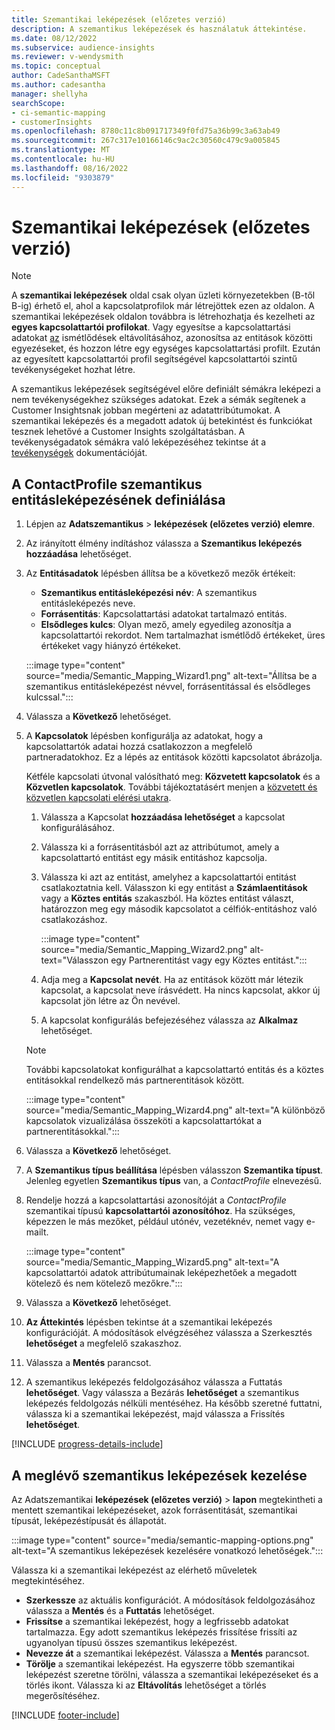 ```yaml
---
title: Szemantikai leképezések (előzetes verzió)
description: A szemantikus leképezések és használatuk áttekintése.
ms.date: 08/12/2022
ms.subservice: audience-insights
ms.reviewer: v-wendysmith
ms.topic: conceptual
author: CadeSanthaMSFT
ms.author: cadesantha
manager: shellyha
searchScope:
- ci-semantic-mapping
- customerInsights
ms.openlocfilehash: 8780c11c8b091717349f0fd75a36b99c3a63ab49
ms.sourcegitcommit: 267c317e10166146c9ac2c30560c479c9a005845
ms.translationtype: MT
ms.contentlocale: hu-HU
ms.lasthandoff: 08/16/2022
ms.locfileid: "9303879"
---
```

# <a name="semantic-mappings-preview"></a>Szemantikai leképezések (előzetes verzió)

> [!NOTE]
> A **szemantikai leképezések** oldal csak olyan üzleti környezetekben (B-től B-ig) érhető el, ahol a kapcsolatprofilok már létrejöttek ezen az oldalon. A szemantikai leképezések oldalon továbbra is létrehozhatja és kezelheti az **egyes kapcsolattartói profilokat**. Vagy egyesítse a kapcsolattartási adatokat [az](data-unification-contacts.md) ismétlődések eltávolításához, azonosítsa az entitások közötti egyezéseket, és hozzon létre egy egységes kapcsolattartási profilt. Ezután az egyesített kapcsolattartói profil segítségével kapcsolattartói szintű tevékenységeket hozhat létre.

A szemantikus leképezések segítségével előre definiált sémákra leképezi a nem tevékenységekhez szükséges adatokat. Ezek a sémák segítenek a Customer Insightsnak jobban megérteni az adatattribútumokat. A szemantikai leképezés és a megadott adatok új betekintést és funkciókat tesznek lehetővé a Customer Insights szolgáltatásban. A tevékenységadatok sémákra való leképezéséhez tekintse át a [tevékenységek](activities.md) dokumentációját.

## <a name="define-a-contactprofile-semantic-entity-mapping"></a>A ContactProfile szemantikus entitásleképezésének definiálása

1. Lépjen az **Adatszemantikus** > **leképezések (előzetes verzió) elemre**.

1. Az irányított élmény indításhoz válassza a **Szemantikus leképezés hozzáadása** lehetőséget.

1. Az **Entitásadatok** lépésben állítsa be a következő mezők értékeit:

   - **Szemantikus entitásleképezési név**: A szemantikus entitásleképezés neve.
   - **Forrásentitás**: Kapcsolattartási adatokat tartalmazó entitás.
   - **Elsődleges kulcs**: Olyan mező, amely egyedileg azonosítja a kapcsolattartói rekordot. Nem tartalmazhat ismétlődő értékeket, üres értékeket vagy hiányzó értékeket.

   :::image type="content" source="media/Semantic_Mapping_Wizard1.png" alt-text="Állítsa be a szemantikus entitásleképezést névvel, forrásentitással és elsődleges kulcssal.":::

1. Válassza a **Következő** lehetőséget.

1. A **Kapcsolatok** lépésben konfigurálja az adatokat, hogy a kapcsolattartók adatai hozzá csatlakozzon a megfelelő partneradatokhoz. Ez a lépés az entitások közötti kapcsolatot ábrázolja.  

   Kétféle kapcsolati útvonal valósítható meg: **Közvetett kapcsolatok** és a **Közvetlen kapcsolatok**. További tájékoztatásért menjen a [közvetett és közvetlen kapcsolati elérési utakra](relationships.md#relationship-paths).

   1. Válassza a Kapcsolat **hozzáadása lehetőséget** a kapcsolat konfigurálásához.
   1. Válassza ki a forrásentitásból azt az attribútumot, amely a kapcsolattartó entitást egy másik entitáshoz kapcsolja.
   1. Válassza ki azt az entitást, amelyhez a kapcsolattartói entitást csatlakoztatnia kell. Válasszon ki egy entitást a **Számlaentitások** vagy a **Köztes entitás** szakaszból. Ha köztes entitást választ, határozzon meg egy második kapcsolatot a célfiók-entitáshoz való csatlakozáshoz.

      :::image type="content" source="media/Semantic_Mapping_Wizard2.png" alt-text="Válasszon egy Partnerentitást vagy egy Köztes entitást.":::

   1. Adja meg a **Kapcsolat nevét**. Ha az entitások között már létezik kapcsolat, a kapcsolat neve írásvédett. Ha nincs kapcsolat, akkor új kapcsolat jön létre az Ön nevével.
   1. A kapcsolat konfigurálás befejezéséhez válassza az **Alkalmaz** lehetőséget.

   > [!NOTE]
   > További kapcsolatokat konfigurálhat a kapcsolattartó entitás és a köztes entitásokkal rendelkező más partnerentitások között.
   
     :::image type="content" source="media/Semantic_Mapping_Wizard4.png" alt-text="A különböző kapcsolatok vizualizálása összeköti a kapcsolattartókat a partnerentitásokkal.":::

1. Válassza a **Következő** lehetőséget.

1. A **Szemantikus típus beállítása** lépésben válasszon **Szemantika típust**. Jelenleg egyetlen **Szemantikus típus** van, a *ContactProfile* elnevezésű.

1. Rendelje hozzá a kapcsolattartási azonosítóját a *ContactProfile* szemantikai típusú **kapcsolattartói azonosítóhoz**. Ha szükséges, képezzen le más mezőket, például utónév, vezetéknév, nemet vagy e-mailt.

   :::image type="content" source="media/Semantic_Mapping_Wizard5.png" alt-text="A kapcsolattartói adatok attribútumainak leképezhetőek a megadott kötelező és nem kötelező mezőkre.":::

1. Válassza a **Következő** lehetőséget.

1. **Az Áttekintés** lépésben tekintse át a szemantikai leképezés konfigurációját. A módosítások elvégzéséhez válassza a Szerkesztés **lehetőséget** a megfelelő szakaszhoz.

1. Válassza a **Mentés** parancsot.

1. A szemantikus leképezés feldolgozásához válassza a Futtatás **lehetőséget**. Vagy válassza a Bezárás **lehetőséget** a szemantikus leképezés feldolgozás nélküli mentéséhez. Ha később szeretné futtatni, válassza ki a szemantikai leképezést, majd válassza a Frissítés **lehetőséget**.

[!INCLUDE [progress-details-include](includes/progress-details-pane.md)]

## <a name="manage-existing-semantic-mappings"></a>A meglévő szemantikus leképezések kezelése

Az Adatszemantikai **leképezések (előzetes verzió)** > **lapon** megtekintheti a mentett szemantikai leképezéseket, azok forrásentitását, szemantikai típusát, leképezéstípusát és állapotát.

:::image type="content" source="media/semantic-mapping-options.png" alt-text="A szemantikus leképezések kezelésére vonatkozó lehetőségek.":::

Válassza ki a szemantikai leképezést az elérhető műveletek megtekintéséhez.
- **Szerkessze** az aktuális konfigurációt. A módosítások feldolgozásához válassza a **Mentés** és a **Futtatás** lehetőséget.
- **Frissítse** a szemantikai leképezést, hogy a legfrissebb adatokat tartalmazza. Egy adott szemantikus leképezés frissítése frissíti az ugyanolyan típusú összes szemantikus leképezést.
- **Nevezze át** a szemantikai leképezést. Válassza a **Mentés** parancsot.
- **Törölje** a szemantikai leképezést. Ha egyszerre több szemantikai leképezést szeretne törölni, válassza a szemantikai leképezéseket és a törlés ikont. Válassza ki az **Eltávolítás** lehetőséget a törlés megerősítéséhez.

[!INCLUDE [footer-include](includes/footer-banner.md)]
